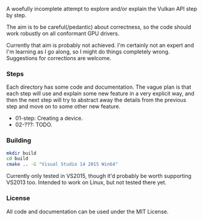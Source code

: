 A woefully incomplete attempt to explore and/or explain the Vulkan API step by step.

The aim is to be careful(/pedantic) about correctness, so the code should work
robustly on all conformant GPU drivers.

Currently that aim is probably not achieved.
I'm certainly not an expert and I'm learning as I go along,
so I might do things completely wrong.
Suggestions for corrections are welcome.

### Steps

Each directory has some code and documentation.
The vague plan is that each step will use and explain some new feature in a
very explicit way, and then the next step will try to abstract away the
details from the previous step and move on to some other new feature.

* 01-step: Creating a device.
* 02-???: TODO.

### Building

```bash
mkdir build
cd build
cmake .. -G "Visual Studio 14 2015 Win64"
```

Currently only tested in VS2015, though it'd probably be worth supporting VS2013 too.
Intended to work on Linux, but not tested there yet.

### License

All code and documentation can be used under the MIT License.
